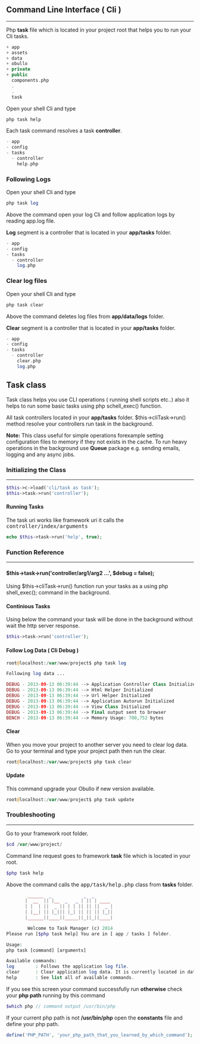 
## Command Line Interface ( Cli )

------

Php <b>task</b> file which is located in your project root that helps you to run your Cli tasks.

```php
+ app
+ assets
+ data
+ obullo
+ private
+ public
  components.php
  .
  .
  task
```

Open your shell Cli and type

```php
php task help
```

Each task command resolves a task <b>controller</b>.

```php
- app
- config
- tasks
  - controller
    help.php
```

### Following Logs

Open your shell Cli and type

```php
php task log
```

Above the command open your log Cli and follow application logs by reading app.log file.

<b>Log</b> segment is a controller that is located in your <b>app/tasks</b> folder.

```php
- app
- config
- tasks
  - controller
    log.php
```

### Clear log files

Open your shell Cli and type

```php
php task clear
```

Above the command deletes log files from <b>app/data/logs</b> folder.

<b>Clear</b> segment is a controller that is located in your <b>app/tasks</b> folder.

```php
- app
- config
- tasks
  - controller
    clear.php
    log.php
```

## Task class

Task class helps you use CLI operations ( running shell scripts etc..) also it helps to run some basic tasks using php schell_exec() function.

All task controllers located in your <b>app/tasks</b> folder. $this->cliTask->run() method resolve your controllers run task in the background.

**Note:** This class useful for simple operations forexample setting configuration files to memory if they not exists in the cache. To run heavy operations in the background use <b>Queue</b> package e.g. sending emails, logging and any async jobs.

### Initializing the Class

------

```php
$this->c->load('cli/task as task');
$this->task->run('controller');
```

#### Running Tasks

The task uri works like framework uri it calls the <kbd>controller/index/arguments</kbd>

```php
echo $this->task->run('help', true);
```

### Function Reference

------

#### $this->task->run('controller/arg1/arg2 ...', $debug = false);

Using $this->cliTask->run() function run your tasks as a using php shell_exec(); command in the background.


#### Continious Tasks

Using below the command your task will be done in the background without wait the http server response.

```php
$this->task->run('controller');
```

#### Follow Log Data ( Cli Debug )

```php
root@localhost:/var/www/project$ php task log
```

```php
Following log data ...

DEBUG - 2013-09-13 06:39:44 --> Application Controller Class Initialized 
DEBUG - 2013-09-13 06:39:44 --> Html Helper Initialized 
DEBUG - 2013-09-13 06:39:44 --> Url Helper Initialized 
DEBUG - 2013-09-13 06:39:44 --> Application Autorun Initialized 
DEBUG - 2013-09-13 06:39:44 --> View Class Initialized 
DEBUG - 2013-09-13 06:39:44 --> Final output sent to browser 
BENCH - 2013-09-13 06:39:44 --> Memory Usage: 700,752 bytes 
```

#### Clear

When you move your project to another server you need to clear log data. Go to your terminal and type your project path then run the clear.

```php
root@localhost:/var/www/project$ php task clear 
```

#### Update

This command upgrade your Obullo if new version available.

```php
root@localhost:/var/www/project$ php task update
```

### Troubleshooting

------

Go to your framework root folder.

```php
$cd /var/www/project/
```

Command line request goes to framework <b>task</b> file which is located in your root.


```php
$php task help
```

Above the command calls the <kbd>app/task/help.php</kbd> class from <b>tasks</b> folder.

```php
        ______  _            _  _
       |  __  || |__  _   _ | || | ____
       | |  | ||  _ || | | || || ||  _ |
       | |__| || |_||| |_| || || || |_||
       |______||____||_____||_||_||____|

        Welcome to Task Manager (c) 2014
Please run [$php task help] You are in [ app / tasks ] folder.

Usage:
php task [command] [arguments]

Available commands:
log        : Follows the application log file.
clear      : Clear application log data. It is currently located in data folder.
help       : See list all of available commands.
```

If you see this screen your command successfully run <b>otherwise</b> check your <b>php path</b> running by this command

```php
$which php // command output /usr/bin/php 
```

If your current php path is not <b>/usr/bin/php</b> open the <b>constants</b> file and define your php path. 

```php
define('PHP_PATH', 'your_php_path_that_you_learned_by_which_command'); 
```